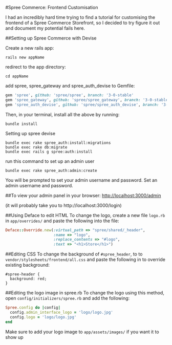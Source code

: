 #Spree Commerce: Frontend Customisation

I had an incredibly hard time trying to find a tutorial for customising the frontend of a Spree Commerce Storefront, so I decided to try figure it out and document my potential fails here.


##Setting up Spree Commerce with Devise

Create a new rails app:
```
rails new appName
```

redirect to the app directory:
```
cd appName
```
add spree, spree_gateway and spree_auth_devise to Gemfile:
```ruby
gem 'spree', github: 'spree/spree', branch: '3-0-stable'
gem 'spree_gateway', github: 'spree/spree_gateway', branch: '3-0-stable'
gem 'spree_auth_devise', github: 'spree/spree_auth_devise', branch: '3-0-stable'
```

Then, in your terminal, install all the above by running:
```
bundle install
```

Setting up spree devise
```
bundle exec rake spree_auth:install:migrations
bundle exec rake db:migrate
bundle exec rails g spree:auth:install
```

run this command to set up an admin user
```
bundle exec rake spree_auth:admin:create
```

You will be prompted to set your admin username and password. Set an admin username and password.

##To view your admin panel in your browser:
[http://localhost:3000/admin](http://localhost:3000/admin)

(it will probably take you to http://localhost:3000/login)

##Using Deface to edit HTML
To change the logo, create a new file `logo.rb` in `app/overrides/` and paste the following into the file:

```ruby
Deface::Override.new(:virtual_path => "spree/shared/_header", 
                     :name => "logo", 
                     :replace_contents => "#logo", 
                     :text => "<h1>Store</h1>")
```

##Editing CSS
To change the background of `#spree_header`, to to `vendor/stylesheets/frontend/all.css` and paste the following in to override existing background:
```
#spree-header {
  background: red;
}
```

##Editing the logo image in spree.rb
To change the logo using this method, open `config/initializers/spree.rb` and add the following:
```ruby
Spree.config do |config|
  config.admin_interface_logo = 'logo/logo.jpg'
  config.logo = 'logo/logo.jpg'
end
```
Make sure to add your logo image to `app/assets/images/` if you want it to show up